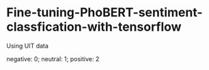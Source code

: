 # Fine-tuning-PhoBERT-sentiment-classfication-with-tensorflow
Using UIT data

negative: 0; neutral: 1; positive: 2


